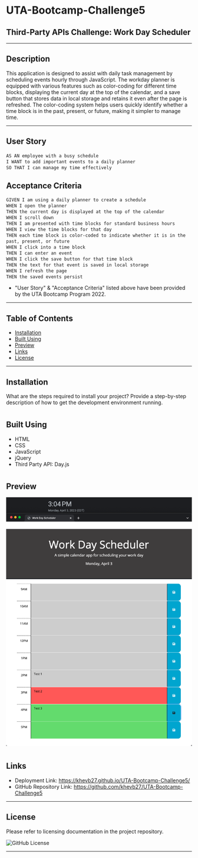 # UTA-Bootcamp-Challenge5
## Third-Party APIs Challenge: Work Day Scheduler
----------------------------------------------------------------------
## Description

This application is designed to assist with daily task management by scheduling events hourly through JavaScript. The workday planner is equipped with various features such as color-coding for different time blocks, displaying the current day at the top of the calendar, and a save button that stores data in local storage and retains it even after the page is refreshed. The color-coding system helps users quickly identify whether a time block is in the past, present, or future, making it simpler to manage time.

----------------------------------------------------------------------

## User Story

```
AS AN employee with a busy schedule
I WANT to add important events to a daily planner
SO THAT I can manage my time effectively
```

## Acceptance Criteria

```
GIVEN I am using a daily planner to create a schedule
WHEN I open the planner
THEN the current day is displayed at the top of the calendar
WHEN I scroll down
THEN I am presented with time blocks for standard business hours
WHEN I view the time blocks for that day
THEN each time block is color-coded to indicate whether it is in the past, present, or future
WHEN I click into a time block
THEN I can enter an event
WHEN I click the save button for that time block
THEN the text for that event is saved in local storage
WHEN I refresh the page
THEN the saved events persist
```
* "User Story" & "Acceptance Criteria" listed above have been provided by the UTA Bootcamp Program 2022.
----------------------------------------------------------------------

## Table of Contents

- [Installation](#installation)
- [Built Using](#built-using)
- [Preview](#preview)
- [Links](#links)
- [License](#license)

----------------------------------------------------------------------

## Installation

What are the steps required to install your project? Provide a step-by-step description of how to get the development environment running.

#

## Built Using

- HTML
- CSS
- JavaScript
- jQuery
- Third Party API: Day.js

#

## Preview

<img src= "assets/images/C5 Screenshot 1.png"/>

#

## Links

- Deployment Link: https://khevb27.github.io/UTA-Bootcamp-Challenge5/ 
- GitHub Repository Link: https://github.com/khevb27/UTA-Bootcamp-Challenge5 

----------------------------------------------------------------------
## License

Please refer to licensing documentation in the project repository.

<img src="https://img.shields.io/badge/license-MIT License-blue.svg" alt="GitHub License">

----------------------------------------------------------------------
